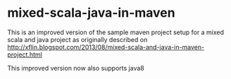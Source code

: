 mixed-scala-java-in-maven
=========================

This is an improved version of the sample maven project setup for a mixed scala and java project as originally described on http://xflin.blogspot.com/2013/08/mixed-scala-and-java-in-maven-project.html

This improved version now also supports java8